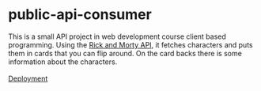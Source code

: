 # public-api-consumer
This is a small API project in web development course client based programming.
Using the [Rick and Morty API](https://rickandmortyapi.com/), it fetches characters and puts them in cards that you can flip around. On the card backs there is some
information about the characters.
<br>
<br>
[Deployment](https://jopette.github.io/public-api-consumer/)
